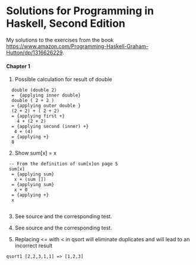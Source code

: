 # Solutions for Programming in Haskell, Second Edition

My solutions to the exercises from the book https://www.amazon.com/Programming-Haskell-Graham-Hutton/dp/1316626229.

#### Chapter 1 

1. Possible calculation for result of double
```
  double (double 2)
  =  {applying inner double}
  double ( 2 + 2 )
  = {applying outer double }
  (2 + 2) + ( 2 + 2)
  = {applying first +}
    4 + (2 + 2)
  = {applying second (inner) +}
   4 + (4)
  = {applying +}
  8
```

2. Show sum[x] = x
```
 -- From the definition of sum[x]on page 5
 sum[x]
  = {applying sum}
   x + (sum [])
  = {applying sum}
   x + 0
  = {applying +}
  x
 
```

3. See source and the corresponding test.

4. See source and the corresponding test.

5. Replacing <= with < in qsort will eliminate duplicates and will lead to an incorrect result
```
qsort1 [2,2,3,1,1] => [1,2,3]
```
